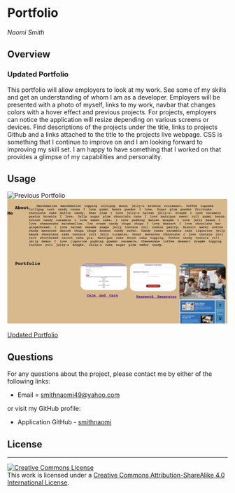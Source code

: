 # Portfolio

_Naomi Smith_

## Overview

### Updated Portfolio

<p> This portfolio will allow employers to look at my work. See some of my skills and get an understanding of whom I am as a developer. Employers will be presented with a photo of myself, links to my work, navbar that changes colors with a hover effect and previous projects. For projects, employers can notice the application will resize depending on various screens or devices. Find descriptions of the projects under the title, links to projects Github and a links attached to the title to the projects live webpage. CSS is something that I continue to improve on and I am looking forward to improving my skill set. I am happy to have something that I worked on that provides a glimpse of my capabilities and personality. <p>

## Usage

![Previous Portfolio](assets/images/Portfolio1.png)
![Previous Portfolio](assets/images/Portfolio2.png)

[Updated Portfolio](https://smithnaomi.github.io/Portfolio/)

## Questions

For any questions about the project, please contact me by either of the following links:

- Email = smithnaomi49@yahoo.com

or visit my GitHub profile:

- Application GitHub - [smithnaomi](https://github.com/smithnaomi/Portfolio)

## License

---

<a rel="license" href="http://creativecommons.org/licenses/by-sa/4.0/"><img alt="Creative Commons License" style="border-width:0" src="https://i.creativecommons.org/l/by-sa/4.0/88x31.png" /></a><br />This work is licensed under a <a rel="license" href="http://creativecommons.org/licenses/by-sa/4.0/">Creative Commons Attribution-ShareAlike 4.0 International License</a>.
